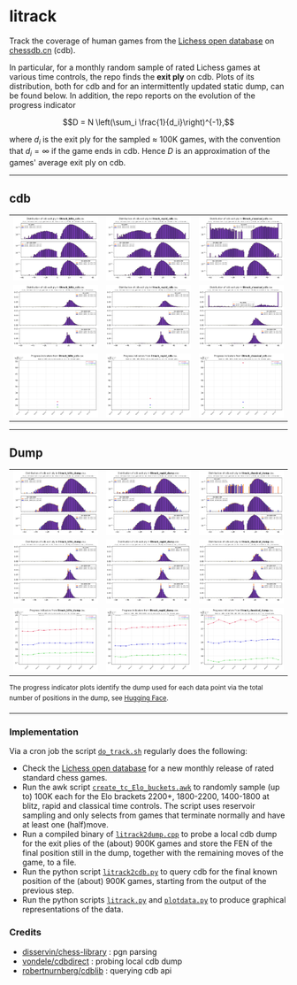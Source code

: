 # litrack

Track the coverage of human games from the
[Lichess open database](https://database.lichess.org)
on [chessdb.cn](https://chessdb.cn/queryc_en/) (cdb).

In particular, for a monthly random sample of rated Lichess games at various
time controls, the repo finds the **exit ply** on cdb. Plots of its
distribution, both for cdb and for an intermittently updated static dump,
can be found below. In addition, the repo reports on the evolution of the
progress indicator
```math
D = N \left(\sum_i \frac{1}{d_i}\right)^{-1},
```
where $d_i$ is the exit ply for the sampled $\approx$ 100K games,
with the convention that $d_i = \infty$ if the game ends in cdb.
Hence $D$ is an approximation of the games' average exit ply on cdb.

---

## cdb

<table>
  <tr>
    <td align="center">
      <img src="images/litrack_blitz_cdb_log.png?raw=true" width="100%">
    </td>
    <td align="center">
      <img src="images/litrack_rapid_cdb_log.png?raw=true" width="100%">
    </td>
    <td align="center">
      <img src="images/litrack_classical_cdb_log.png?raw=true" width="100%">
    </td>
  </tr>
  <tr>
    <td align="center">
      <img src="images/litrack_blitz_cdb.png?raw=true" width="100%">
    </td>
    <td align="center">
      <img src="images/litrack_rapid_cdb.png?raw=true" width="100%">
    </td>
    <td align="center">
      <img src="images/litrack_classical_cdb.png?raw=true" width="100%">
    </td>
  </tr>
  <tr>
    <td align="center"><img src="images/litrack_blitz_cdbtime.png?raw=true" width="100%"></td>
    <td align="center"><img src="images/litrack_rapid_cdbtime.png?raw=true" width="100%"></td>
    <td align="center"><img src="images/litrack_classical_cdbtime.png?raw=true" width="100%"></td>
  </tr>
</table>

---

## Dump

<table>
  <tr>
    <td align="center">
      <img src="images/litrack_blitz_dump_log.png?raw=true" width="100%">
    </td>
    <td align="center">
      <img src="images/litrack_rapid_dump_log.png?raw=true" width="100%">
    </td>
    <td align="center">
      <img src="images/litrack_classical_dump_log.png?raw=true" width="100%">
    </td>
  </tr>
  <tr>
    <td align="center">
      <img src="images/litrack_blitz_dump.png?raw=true" width="100%">
    </td>
    <td align="center">
      <img src="images/litrack_rapid_dump.png?raw=true" width="100%">
    </td>
    <td align="center">
      <img src="images/litrack_classical_dump.png?raw=true" width="100%">
    </td>
  </tr>

  <tr>
    <td align="center"><img src="images/litrack_blitz_dumptime.png?raw=true" width="100%"></td>
    <td align="center"><img src="images/litrack_rapid_dumptime.png?raw=true" width="100%"></td>
    <td align="center"><img src="images/litrack_classical_dumptime.png?raw=true" width="100%"></td>
  </tr>
</table>

<sup>
The progress indicator plots identify the dump used for each data point via
the total number of positions in the dump, see
<a href="https://huggingface.co/datasets/robertnurnberg/chessdbcn">
Hugging Face</a>.
</sup>

---

### Implementation

Via a cron job the script [`do_track.sh`](do_track.sh) regularly does the
following:

* Check the [Lichess open database](https://database.lichess.org) for a new monthly
  release of rated standard chess games.
* Run the awk script [`create_tc_Elo_buckets.awk`](create_tc_Elo_buckets.awk)
  to randomly sample (up to) 100K each for the Elo brackets 2200+, 1800-2200,
  1400-1800 at blitz, rapid and classical time controls. The script uses
  reservoir sampling and only selects from games that terminate normally and
  have at least one (half)move.
* Run a compiled binary of [`litrack2dump.cpp`](litrack2dump.cpp) to
  probe a local cdb dump for the exit plies of the (about) 900K games and
  store the FEN of the final position still in the dump, together with the
  remaining moves of the game, to a file.
* Run the python script [`litrack2cdb.py`](litrack2cdb.py) to
  query cdb for the final known position of the (about) 900K games, starting
  from the output of the previous step.
* Run the python scripts [`litrack.py`](litrack.py) and
  [`plotdata.py`](plotdata.py) to produce graphical representations of the
  data.

### Credits

* [disservin/chess-library](https://github.com/Disservin/chess-library) : pgn parsing
* [vondele/cdbdirect](https://github.com/vondele/cdbdirect) : probing local cdb dump
* [robertnurnberg/cdblib](https://github.com/robertnurnberg/cdblib) : querying cdb api
